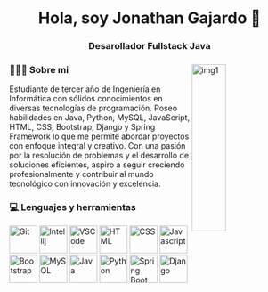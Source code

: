 <h1 align="center">Hola, soy Jonathan Gajardo 👋 </h1>
<h3 align="center">Desarollador Fullstack Java</h3>
<div>
<img width = "35%" align="right" alt="img1" height="300px" src="https://informaticasoria.com/assets/images/aiso-informatica-soria-home.png" />
<div align="left"> 
  <h3> 👨🏻‍💻 Sobre mi </h3>

<p>
  Estudiante de tercer año de Ingeniería en Informática con sólidos conocimientos en diversas tecnologías de programación. Poseo habilidades en Java, Python, MySQL, JavaScript, HTML, CSS, Bootstrap, Django y Spring Framework lo que me permite abordar proyectos con enfoque integral y creativo. Con una pasión por la resolución de problemas y el desarrollo de soluciones eficientes, aspiro a seguir creciendo profesionalmente y contribuir al mundo tecnológico con innovación y excelencia.
</p>
</div> 
</div>

<div>
  <h3> 💻 Lenguajes y herramientas</h3>
  <p>
    <img alt="Git" src="https://upload.wikimedia.org/wikipedia/commons/thumb/3/3f/Git_icon.svg/2048px-Git_icon.svg.png" width="50">
    <img alt="Intellij" src="https://cdn.icon-icons.com/icons2/1381/PNG/512/intellij_93550.png" width="50">
    <img alt="VSCode" src="https://cdn.icon-icons.com/icons2/2107/PNG/512/file_type_vscode_icon_130084.png" width="50">
    <img alt="HTML" src="https://cdn-icons-png.flaticon.com/512/174/174854.png" width="50">
    <img alt="CSS" src="https://cdn.icon-icons.com/icons2/1826/PNG/512/4202020css3htmllogosocialsocialmedia-115668_115633.png" width="50">
    <img alt="Javascript" src="https://static.vecteezy.com/system/resources/previews/027/127/463/non_2x/javascript-logo-javascript-icon-transparent-free-png.png" width="50">
    <img alt="Bootstrap" src="https://upload.wikimedia.org/wikipedia/commons/thumb/b/b2/Bootstrap_logo.svg/800px-Bootstrap_logo.svg.png" width="50">
    <img alt="MySQL" src="https://cdn-icons-png.flaticon.com/512/5968/5968313.png" width="50">
    <img alt="Java" src="https://cdn-icons-png.flaticon.com/512/226/226777.png?w=360" width="50">
    <img alt="Python" src="https://cdn.iconscout.com/icon/free/png-256/free-piton-2038870-1720083.png?f=webp" width="50">
    <img alt="Spring Boot" src="https://play-lh.googleusercontent.com/K9Jf-N8RWHDw2IZSY_vjSfIVm2X6jGN9riRIAK9nl_BgJxpYK2VQWQl-yPlCtBUTNasw" width="50">
    <img alt="Django" src="https://s3.amazonaws.com/clarityfm-production/attachments/6605/default/django.png?1442839704" width="50">
  <p>
</div> 
